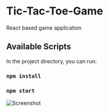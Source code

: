 # Tic-Tac-Toe-Game
React based game application

## Available Scripts

In the project directory, you can run:
### `npm install`
### `npm start`

![Screenshot](Tic-Tac-Toe-Game/src/images/screenshot.png)
